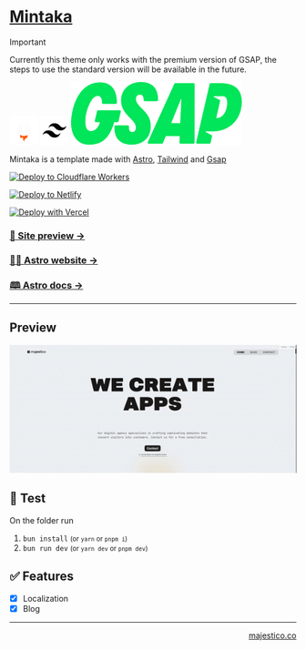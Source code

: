 # [Mintaka](https://mintaka.majestico.co)

> [!IMPORTANT]
> Currently this theme only works with the premium version of GSAP, the steps to use the standard version will be available in the future.

<a href="https://astro.build/">![Astro](.github/images/astro-icon.png)</a>
<a href="https://tailwindcss.com/">![Tailwind](.github/images/tailwind-icon.png)</a>
<a href="https://gsap.com/">![Tailwind](.github/images/gsap.webp)</a>

Mintaka is a template made with [Astro](https://astro.build), [Tailwind](https://tailwindcss.com/) and [Gsap](https://gsap.com/)

[![Deploy to Cloudflare Workers](https://deploy.workers.cloudflare.com/button)](https://deploy.workers.cloudflare.com/?url=https://github.com/majesticooss/mintaka)

[![Deploy to Netlify](https://www.netlify.com/img/deploy/button.svg)](https://app.netlify.com/start/deploy?repository=https://github.com/majesticooss/mintaka)

[![Deploy with Vercel](https://vercel.com/button)](https://vercel.com/new/clone?repository-url=https://github.com/majesticooss/mintaka)


### [🧪 Site preview →](https://mintaka.majestico.co)

### [🧑‍🚀 Astro website →](https://astro.build/)

### [🕮 Astro docs →](https://docs.astro.build/en/getting-started/)

---

## Preview

![Mintaka Preview](.github/images/majestico_share.gif)

## 🧪 Test

On the folder run

1. `bun install`  <small>(or `yarn` or `pnpm i`)</small>
2. `bun run dev`  <small>(or `yarn dev` or `pnpm dev`)</small>

## ✅ Features

- [x] Localization
- [x] Blog

---

<p align="right"><a href="https://majestico.co" target="_blank">majestico.co</p>
